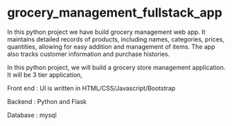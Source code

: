 # grocery_management_fullstack_app
In this python project we have build grocery management web app. It maintains detailed records of products, including names, categories, prices, quantities, allowing for easy addition and management of items. The app also tracks customer information and purchase histories.



In this python project, we will build a grocery store management application. It will be 3 tier application,

Front end  :  UI is written in HTML/CSS/Javascript/Bootstrap

Backend  :  Python and Flask

Database  :  mysql
